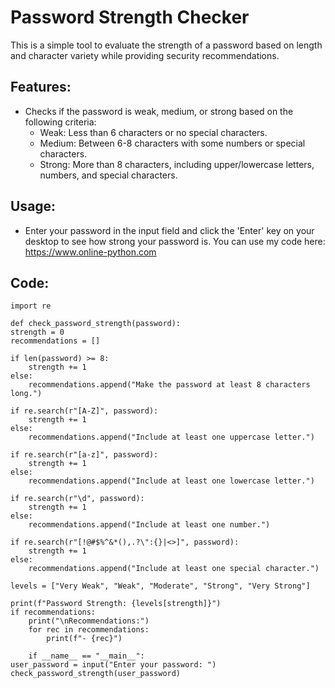 # Password Strength Checker

This is a simple tool to evaluate the strength of a password based on length and character variety while providing security recommendations.

## Features:
- Checks if the password is weak, medium, or strong based on the following criteria:
  - Weak: Less than 6 characters or no special characters.
  - Medium: Between 6-8 characters with some numbers or special characters.
  - Strong: More than 8 characters, including upper/lowercase letters, numbers, and special characters.


## Usage:
- Enter your password in the input field and click the 'Enter' key on your desktop to see how strong your password is.
You can use my code here: https://www.online-python.com

## Code: 
    import re

    def check_password_strength(password):
    strength = 0
    recommendations = []

    if len(password) >= 8:
        strength += 1
    else:
        recommendations.append("Make the password at least 8 characters long.")

    if re.search(r"[A-Z]", password):
        strength += 1
    else:
        recommendations.append("Include at least one uppercase letter.")

    if re.search(r"[a-z]", password):
        strength += 1
    else:
        recommendations.append("Include at least one lowercase letter.")

    if re.search(r"\d", password):
        strength += 1
    else:
        recommendations.append("Include at least one number.")

    if re.search(r"[!@#$%^&*(),.?\":{}|<>]", password):
        strength += 1
    else:
        recommendations.append("Include at least one special character.")

    levels = ["Very Weak", "Weak", "Moderate", "Strong", "Very Strong"]
    
    print(f"Password Strength: {levels[strength]}")
    if recommendations:
        print("\nRecommendations:")
        for rec in recommendations:
            print(f"- {rec}")

        if __name__ == "__main__":
    user_password = input("Enter your password: ")
    check_password_strength(user_password)
